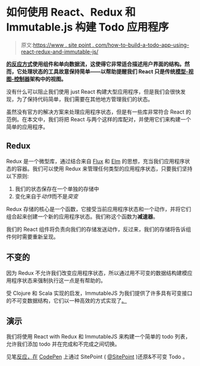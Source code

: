 # 如何使用 React、Redux 和 Immutable.js 构建 Todo 应用程序

> 原文:[https://www . site point . com/how-to-build-a-todo-app-using-react-redux-and-immutable-js/](https://www.sitepoint.com/how-to-build-a-todo-app-using-react-redux-and-immutable-js/)

**[的反应方式](https://facebook.github.io/react)使用组件和单向数据流，这使得它非常适合描述用户界面的结构。然而，它处理状态的工具故意保持简单——以帮助提醒我们 React 只是传统[模型-视图-控制器](http://blog.codinghorror.com/understanding-model-view-controller/)架构中的视图。**

没有什么可以阻止我们使用 just React 构建大型应用程序，但是我们会很快发现，为了保持代码简单，我们需要在其他地方管理我们的状态。

虽然没有官方的解决方案来处理应用程序状态，但是有一些库非常符合 React 的范例。在本文中，我们将把 React 与两个这样的库配对，并使用它们来构建一个简单的应用程序。

## Redux

Redux 是一个微型库，通过结合来自 [Flux](https://facebook.github.io/flux) 和 [Elm](https://github.com/evancz/elm-architecture-tutorial) 的思想，充当我们应用程序状态的容器。我们可以使用 Redux 来管理任何类型的应用程序状态，只要我们坚持以下原则:

1.  我们的状态保存在一个单独的存储中
2.  变化来自于*动作*而不是*突变*

Redux 存储的核心是一个函数，它接受当前应用程序状态和一个动作，并将它们组合起来创建一个新的应用程序状态。我们称这个函数为**减速器**。

我们的 React 组件将负责向我们的存储发送动作，反过来，我们的存储将告诉组件何时需要重新呈现。

## 不变的

因为 Redux 不允许我们改变应用程序状态，所以通过用不可变的数据结构建模应用程序状态来强制执行这一点是有帮助的。

受 Clojure 和 Scala 实现的启发，ImmutableJS 为我们提供了许多具有可变接口的不可变数据结构，它们以一种高效的方式实现了[。](https://www.youtube.com/watch?v=I7IdS-PbEgI)

## 演示

我们将使用 React with Redux 和 ImmutableJS 来构建一个简单的 todo 列表，允许我们添加 todo 并在完成和不完成之间切换。

见笔[反应，在](http://codepen.io/SitePoint/pen/bpxapd/) [CodePen](http://codepen.io) 上通过 SitePoint ( [@SitePoint](http://codepen.io/SitePoint) )还原&不可变 Todo 。